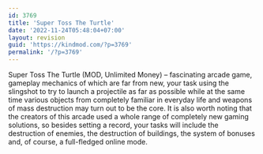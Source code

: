 ```yaml
---
id: 3769
title: 'Super Toss The Turtle'
date: '2022-11-24T05:48:04+07:00'
layout: revision
guid: 'https://kindmod.com/?p=3769'
permalink: '/?p=3769'
---
```


Super Toss The Turtle (MOD, Unlimited Money) – fascinating arcade game, gameplay mechanics of which are far from new, your task using the slingshot to try to launch a projectile as far as possible while at the same time various objects from completely familiar in everyday life and weapons of mass destruction may turn out to be the core. It is also worth noting that the creators of this arcade used a whole range of completely new gaming solutions, so besides setting a record, your tasks will include the destruction of enemies, the destruction of buildings, the system of bonuses and, of course, a full-fledged online mode.